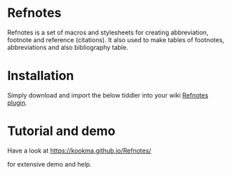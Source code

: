 # Refnotes
Refnotes is a set of macros and stylesheets for creating abbreviation, footnote and reference (citations). It also used to make tables of footnotes, abbreviations and also bibliography table.

# Installation
Simply download and import the below tiddler into your wiki
[Refnotes plugin](https://github.com/kookma/Refnotes/blob/master/release/%24__plugins_.mr_refnotes.tid).

# Tutorial and demo
Have a look at
https://kookma.github.io/Refnotes/

for extensive demo and help.
